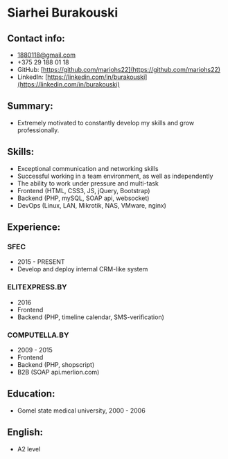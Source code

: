 # Siarhei Burakouski

## Contact info:
* 1880118@gmail.com
* +375 29 188 01 18
* GitHub: [https://github.com/mariohs22](https://github.com/mariohs22)
* LinkedIn: [https://linkedin.com/in/burakouski](https://linkedin.com/in/burakouski)

## Summary:
- Extremely motivated to constantly develop my skills and grow professionally.

## Skills:
* Exceptional communication and networking skills
* Successful working in a team environment, as well as independently
* The ability to work under pressure and multi-task
* Frontend (HTML, CSS3, JS, jQuery, Bootstrap)
* Backend (PHP, mySQL, SOAP api, websocket)
* DevOps (Linux, LAN, Mikrotik, NAS, VMware, nginx)

## Experience:
### SFEC
- 2015 - PRESENT
- Develop and deploy internal CRM-like system

### ELITEXPRESS.BY
- 2016
- Frontend
- Backend (PHP, timeline calendar, SMS-verification)

### COMPUTELLA.BY
- 2009 - 2015
- Frontend
- Backend (PHP, shopscript)
- B2B (SOAP api.merlion.com)

## Education:
- Gomel state medical university, 2000 - 2006

## English:
- A2 level